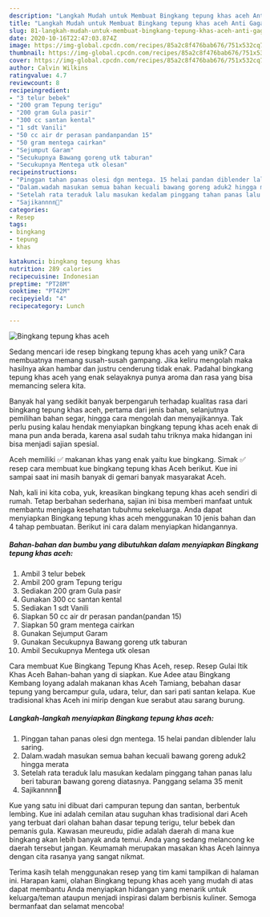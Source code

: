 ```yaml
---
description: "Langkah Mudah untuk Membuat Bingkang tepung khas aceh Anti Gagal"
title: "Langkah Mudah untuk Membuat Bingkang tepung khas aceh Anti Gagal"
slug: 81-langkah-mudah-untuk-membuat-bingkang-tepung-khas-aceh-anti-gagal
date: 2020-10-16T22:47:03.874Z
image: https://img-global.cpcdn.com/recipes/85a2c8f476bab676/751x532cq70/bingkang-tepung-khas-aceh-foto-resep-utama.jpg
thumbnail: https://img-global.cpcdn.com/recipes/85a2c8f476bab676/751x532cq70/bingkang-tepung-khas-aceh-foto-resep-utama.jpg
cover: https://img-global.cpcdn.com/recipes/85a2c8f476bab676/751x532cq70/bingkang-tepung-khas-aceh-foto-resep-utama.jpg
author: Calvin Wilkins
ratingvalue: 4.7
reviewcount: 8
recipeingredient:
- "3 telur bebek"
- "200 gram Tepung terigu"
- "200 gram Gula pasir"
- "300 cc santan kental"
- "1 sdt Vanili"
- "50 cc air dr perasan pandanpandan 15"
- "50 gram mentega cairkan"
- "Sejumput Garam"
- "Secukupnya Bawang goreng utk taburan"
- "Secukupnya Mentega utk olesan"
recipeinstructions:
- "Pinggan tahan panas olesi dgn mentega. 15 helai pandan diblender lalu saring."
- "Dalam.wadah masukan semua bahan kecuali bawang goreng aduk2 hingga merata"
- "Setelah rata teraduk lalu masukan kedalam pinggang tahan panas lalu beri taburan bawang goreng diatasnya. Panggang selama 35 menit"
- "Sajikannnn🤩"
categories:
- Resep
tags:
- bingkang
- tepung
- khas

katakunci: bingkang tepung khas 
nutrition: 289 calories
recipecuisine: Indonesian
preptime: "PT28M"
cooktime: "PT42M"
recipeyield: "4"
recipecategory: Lunch

---
```



![Bingkang tepung khas aceh](https://img-global.cpcdn.com/recipes/85a2c8f476bab676/751x532cq70/bingkang-tepung-khas-aceh-foto-resep-utama.jpg)

Sedang mencari ide resep bingkang tepung khas aceh yang unik? Cara membuatnya memang susah-susah gampang. Jika keliru mengolah maka hasilnya akan hambar dan justru cenderung tidak enak. Padahal bingkang tepung khas aceh yang enak selayaknya punya aroma dan rasa yang bisa memancing selera kita.

Banyak hal yang sedikit banyak berpengaruh terhadap kualitas rasa dari bingkang tepung khas aceh, pertama dari jenis bahan, selanjutnya pemilihan bahan segar, hingga cara mengolah dan menyajikannya. Tak perlu pusing kalau hendak menyiapkan bingkang tepung khas aceh enak di mana pun anda berada, karena asal sudah tahu triknya maka hidangan ini bisa menjadi sajian spesial.

Aceh memiliki ✅ makanan khas yang enak yaitu kue bingkang. Simak ✅ resep cara membuat kue bingkang tepung khas Aceh berikut. Kue ini sampai saat ini masih banyak di gemari banyak masyarakat Aceh.


Nah, kali ini kita coba, yuk, kreasikan bingkang tepung khas aceh sendiri di rumah. Tetap berbahan sederhana, sajian ini bisa memberi manfaat untuk membantu menjaga kesehatan tubuhmu sekeluarga. Anda dapat menyiapkan Bingkang tepung khas aceh menggunakan 10 jenis bahan dan 4 tahap pembuatan. Berikut ini cara dalam menyiapkan hidangannya.

<!--inarticleads1-->

##### Bahan-bahan dan bumbu yang dibutuhkan dalam menyiapkan Bingkang tepung khas aceh:

1. Ambil 3 telur bebek
1. Ambil 200 gram Tepung terigu
1. Sediakan 200 gram Gula pasir
1. Gunakan 300 cc santan kental
1. Sediakan 1 sdt Vanili
1. Siapkan 50 cc air dr perasan pandan(pandan 15)
1. Siapkan 50 gram mentega cairkan
1. Gunakan Sejumput Garam
1. Gunakan Secukupnya Bawang goreng utk taburan
1. Ambil Secukupnya Mentega utk olesan


Cara membuat Kue Bingkang Tepung Khas Aceh, resep. Resep Gulai Itik Khas Aceh Bahan-bahan yang di siapkan. Kue Adee atau Bingkang Kembang loyang adalah makanan khas Aceh Tamiang, bebahan dasar tepung yang bercampur gula, udara, telur, dan sari pati santan kelapa. Kue tradisional khas Aceh ini mirip dengan kue serabut atau sarang burung. 

<!--inarticleads2-->

##### Langkah-langkah menyiapkan Bingkang tepung khas aceh:

1. Pinggan tahan panas olesi dgn mentega. 15 helai pandan diblender lalu saring.
1. Dalam.wadah masukan semua bahan kecuali bawang goreng aduk2 hingga merata
1. Setelah rata teraduk lalu masukan kedalam pinggang tahan panas lalu beri taburan bawang goreng diatasnya. Panggang selama 35 menit
1. Sajikannnn🤩


Kue yang satu ini dibuat dari campuran tepung dan santan, berbentuk lembing. Kue ini adalah cemilan atau suguhan khas tradisional dari Aceh yang terbuat dari olahan bahan dasar tepung terigu, telur bebek dan pemanis gula. Kawasan meureudu, pidie adalah daerah di mana kue bingkang akan lebih banyak anda temui. Anda yang sedang melancong ke daerah tersebut jangan. Keumamah merupakan masakan khas Aceh lainnya dengan cita rasanya yang sangat nikmat. 

Terima kasih telah menggunakan resep yang tim kami tampilkan di halaman ini. Harapan kami, olahan Bingkang tepung khas aceh yang mudah di atas dapat membantu Anda menyiapkan hidangan yang menarik untuk keluarga/teman ataupun menjadi inspirasi dalam berbisnis kuliner. Semoga bermanfaat dan selamat mencoba!
